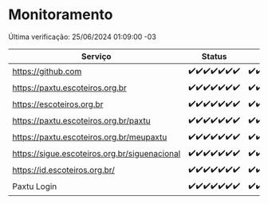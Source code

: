 # Monitoramento

Última verificação: 25/06/2024 01:09:00 -03

|Serviço|Status|Últimas 24h|
|---|---|---|
|https://github.com|<span title="2024-06-18: OK=24">✔️</span><span title="2024-06-19: OK=24">✔️</span><span title="2024-06-20: OK=24">✔️</span><span title="2024-06-21: OK=24">✔️</span><span title="2024-06-22: OK=24">✔️</span><span title="2024-06-23: OK=24">✔️</span><span title="2024-06-24: OK=4">✔️</span>|<span title="24/06/2024 01:09:00 -03 : 200">✔️</span><span title="24/06/2024 02:07:00 -03 : 200">✔️</span><span title="24/06/2024 03:10:00 -03 : 200">✔️</span><span title="24/06/2024 04:08:00 -03 : 200">✔️</span><span title="24/06/2024 05:10:00 -03 : 200">✔️</span><span title="24/06/2024 06:09:00 -03 : 200">✔️</span><span title="24/06/2024 07:08:00 -03 : 200">✔️</span><span title="24/06/2024 08:07:00 -03 : 200">✔️</span><span title="24/06/2024 09:13:00 -03 : 200">✔️</span><span title="24/06/2024 10:10:00 -03 : 200">✔️</span><span title="24/06/2024 11:07:00 -03 : 200">✔️</span><span title="24/06/2024 12:07:00 -03 : 200">✔️</span><span title="24/06/2024 13:08:00 -03 : 200">✔️</span><span title="24/06/2024 14:06:00 -03 : 200">✔️</span><span title="24/06/2024 15:09:00 -03 : 200">✔️</span><span title="24/06/2024 16:05:00 -03 : 200">✔️</span><span title="24/06/2024 17:07:00 -03 : 200">✔️</span><span title="24/06/2024 18:06:00 -03 : 200">✔️</span><span title="24/06/2024 19:08:00 -03 : 200">✔️</span><span title="24/06/2024 20:08:00 -03 : 200">✔️</span><span title="24/06/2024 21:32:00 -03 : 200">✔️</span><span title="24/06/2024 22:54:00 -03 : 200">✔️</span><span title="24/06/2024 23:26:00 -03 : 200">✔️</span><span title="25/06/2024 00:08:00 -03 : 200">✔️</span><span title="25/06/2024 01:09:00 -03 : 200">✔️</span>|
|https://paxtu.escoteiros.org.br|<span title="2024-06-18: OK=24">✔️</span><span title="2024-06-19: OK=24">✔️</span><span title="2024-06-20: OK=24">✔️</span><span title="2024-06-21: OK=24">✔️</span><span title="2024-06-22: OK=24">✔️</span><span title="2024-06-23: OK=24">✔️</span><span title="2024-06-24: OK=4">✔️</span>|<span title="24/06/2024 01:09:00 -03 : 200">✔️</span><span title="24/06/2024 02:07:00 -03 : 200">✔️</span><span title="24/06/2024 03:10:00 -03 : 200">✔️</span><span title="24/06/2024 04:08:00 -03 : 200">✔️</span><span title="24/06/2024 05:10:00 -03 : 200">✔️</span><span title="24/06/2024 06:09:00 -03 : 200">✔️</span><span title="24/06/2024 07:08:00 -03 : 200">✔️</span><span title="24/06/2024 08:07:00 -03 : 200">✔️</span><span title="24/06/2024 09:13:00 -03 : 200">✔️</span><span title="24/06/2024 10:10:00 -03 : 200">✔️</span><span title="24/06/2024 11:07:00 -03 : 200">✔️</span><span title="24/06/2024 12:07:00 -03 : 200">✔️</span><span title="24/06/2024 13:08:00 -03 : 200">✔️</span><span title="24/06/2024 14:06:00 -03 : 200">✔️</span><span title="24/06/2024 15:09:00 -03 : 200">✔️</span><span title="24/06/2024 16:05:00 -03 : 200">✔️</span><span title="24/06/2024 17:07:00 -03 : 200">✔️</span><span title="24/06/2024 18:06:00 -03 : 200">✔️</span><span title="24/06/2024 19:08:00 -03 : 200">✔️</span><span title="24/06/2024 20:08:00 -03 : 200">✔️</span><span title="24/06/2024 21:32:00 -03 : 200">✔️</span><span title="24/06/2024 22:54:00 -03 : 200">✔️</span><span title="24/06/2024 23:26:00 -03 : 200">✔️</span><span title="25/06/2024 00:08:00 -03 : 200">✔️</span><span title="25/06/2024 01:09:00 -03 : 200">✔️</span>|
|https://escoteiros.org.br|<span title="2024-06-18: OK=24">✔️</span><span title="2024-06-19: OK=24">✔️</span><span title="2024-06-20: OK=24">✔️</span><span title="2024-06-21: OK=24">✔️</span><span title="2024-06-22: OK=24">✔️</span><span title="2024-06-23: OK=24">✔️</span><span title="2024-06-24: OK=4">✔️</span>|<span title="24/06/2024 01:09:00 -03 : 200">✔️</span><span title="24/06/2024 02:07:00 -03 : 200">✔️</span><span title="24/06/2024 03:10:00 -03 : 200">✔️</span><span title="24/06/2024 04:08:00 -03 : 200">✔️</span><span title="24/06/2024 05:10:00 -03 : 200">✔️</span><span title="24/06/2024 06:09:00 -03 : 200">✔️</span><span title="24/06/2024 07:08:00 -03 : 200">✔️</span><span title="24/06/2024 08:07:00 -03 : 200">✔️</span><span title="24/06/2024 09:13:00 -03 : 200">✔️</span><span title="24/06/2024 10:10:00 -03 : 200">✔️</span><span title="24/06/2024 11:07:00 -03 : 200">✔️</span><span title="24/06/2024 12:07:00 -03 : 200">✔️</span><span title="24/06/2024 13:08:00 -03 : 200">✔️</span><span title="24/06/2024 14:06:00 -03 : 200">✔️</span><span title="24/06/2024 15:09:00 -03 : 200">✔️</span><span title="24/06/2024 16:05:00 -03 : 200">✔️</span><span title="24/06/2024 17:07:00 -03 : 200">✔️</span><span title="24/06/2024 18:06:00 -03 : 200">✔️</span><span title="24/06/2024 19:08:00 -03 : 200">✔️</span><span title="24/06/2024 20:08:00 -03 : 200">✔️</span><span title="24/06/2024 21:32:00 -03 : 200">✔️</span><span title="24/06/2024 22:54:00 -03 : 200">✔️</span><span title="24/06/2024 23:26:00 -03 : 200">✔️</span><span title="25/06/2024 00:08:00 -03 : 200">✔️</span><span title="25/06/2024 01:09:00 -03 : 200">✔️</span>|
|https://paxtu.escoteiros.org.br/paxtu|<span title="2024-06-18: OK=24">✔️</span><span title="2024-06-19: OK=24">✔️</span><span title="2024-06-20: OK=24">✔️</span><span title="2024-06-21: OK=24">✔️</span><span title="2024-06-22: OK=24">✔️</span><span title="2024-06-23: OK=24">✔️</span><span title="2024-06-24: OK=4">✔️</span>|<span title="24/06/2024 01:09:00 -03 : 200">✔️</span><span title="24/06/2024 02:07:00 -03 : 200">✔️</span><span title="24/06/2024 03:10:00 -03 : 200">✔️</span><span title="24/06/2024 04:08:00 -03 : 200">✔️</span><span title="24/06/2024 05:10:00 -03 : 200">✔️</span><span title="24/06/2024 06:09:00 -03 : 200">✔️</span><span title="24/06/2024 07:08:00 -03 : 200">✔️</span><span title="24/06/2024 08:08:00 -03 : 200">✔️</span><span title="24/06/2024 09:13:00 -03 : 200">✔️</span><span title="24/06/2024 10:10:00 -03 : 200">✔️</span><span title="24/06/2024 11:07:00 -03 : 200">✔️</span><span title="24/06/2024 12:07:00 -03 : 200">✔️</span><span title="24/06/2024 13:08:00 -03 : 200">✔️</span><span title="24/06/2024 14:06:00 -03 : 200">✔️</span><span title="24/06/2024 15:09:00 -03 : 200">✔️</span><span title="24/06/2024 16:05:00 -03 : 200">✔️</span><span title="24/06/2024 17:07:00 -03 : 200">✔️</span><span title="24/06/2024 18:06:00 -03 : 200">✔️</span><span title="24/06/2024 19:08:00 -03 : 200">✔️</span><span title="24/06/2024 20:08:00 -03 : 200">✔️</span><span title="24/06/2024 21:33:00 -03 : 200">✔️</span><span title="24/06/2024 22:54:00 -03 : 200">✔️</span><span title="24/06/2024 23:26:00 -03 : 200">✔️</span><span title="25/06/2024 00:08:00 -03 : 200">✔️</span><span title="25/06/2024 01:09:00 -03 : 200">✔️</span>|
|https://paxtu.escoteiros.org.br/meupaxtu|<span title="2024-06-18: OK=24">✔️</span><span title="2024-06-19: OK=24">✔️</span><span title="2024-06-20: OK=24">✔️</span><span title="2024-06-21: OK=24">✔️</span><span title="2024-06-22: OK=24">✔️</span><span title="2024-06-23: OK=24">✔️</span><span title="2024-06-24: OK=4">✔️</span>|<span title="24/06/2024 01:09:00 -03 : 200">✔️</span><span title="24/06/2024 02:07:00 -03 : 200">✔️</span><span title="24/06/2024 03:10:00 -03 : 200">✔️</span><span title="24/06/2024 04:08:00 -03 : 200">✔️</span><span title="24/06/2024 05:10:00 -03 : 200">✔️</span><span title="24/06/2024 06:09:00 -03 : 200">✔️</span><span title="24/06/2024 07:08:00 -03 : 200">✔️</span><span title="24/06/2024 08:08:00 -03 : 200">✔️</span><span title="24/06/2024 09:13:00 -03 : 200">✔️</span><span title="24/06/2024 10:10:00 -03 : 200">✔️</span><span title="24/06/2024 11:07:00 -03 : 200">✔️</span><span title="24/06/2024 12:07:00 -03 : 200">✔️</span><span title="24/06/2024 13:08:00 -03 : 200">✔️</span><span title="24/06/2024 14:06:00 -03 : 200">✔️</span><span title="24/06/2024 15:09:00 -03 : 200">✔️</span><span title="24/06/2024 16:05:00 -03 : 200">✔️</span><span title="24/06/2024 17:07:00 -03 : 200">✔️</span><span title="24/06/2024 18:06:00 -03 : 200">✔️</span><span title="24/06/2024 19:08:00 -03 : 200">✔️</span><span title="24/06/2024 20:08:00 -03 : 200">✔️</span><span title="24/06/2024 21:33:00 -03 : 200">✔️</span><span title="24/06/2024 22:54:00 -03 : 200">✔️</span><span title="24/06/2024 23:26:00 -03 : 200">✔️</span><span title="25/06/2024 00:08:00 -03 : 200">✔️</span><span title="25/06/2024 01:09:00 -03 : 200">✔️</span>|
|https://sigue.escoteiros.org.br/siguenacional|<span title="2024-06-18: OK=24">✔️</span><span title="2024-06-19: OK=24">✔️</span><span title="2024-06-20: OK=24">✔️</span><span title="2024-06-21: OK=24">✔️</span><span title="2024-06-22: OK=24">✔️</span><span title="2024-06-23: OK=24">✔️</span><span title="2024-06-24: OK=4">✔️</span>|<span title="24/06/2024 01:09:00 -03 : 200">✔️</span><span title="24/06/2024 02:07:00 -03 : 200">✔️</span><span title="24/06/2024 03:10:00 -03 : 200">✔️</span><span title="24/06/2024 04:08:00 -03 : 200">✔️</span><span title="24/06/2024 05:10:00 -03 : 200">✔️</span><span title="24/06/2024 06:09:00 -03 : 200">✔️</span><span title="24/06/2024 07:08:00 -03 : 200">✔️</span><span title="24/06/2024 08:08:00 -03 : 200">✔️</span><span title="24/06/2024 09:13:00 -03 : 200">✔️</span><span title="24/06/2024 10:10:00 -03 : 200">✔️</span><span title="24/06/2024 11:07:00 -03 : 200">✔️</span><span title="24/06/2024 12:07:00 -03 : 200">✔️</span><span title="24/06/2024 13:08:00 -03 : 200">✔️</span><span title="24/06/2024 14:06:00 -03 : 200">✔️</span><span title="24/06/2024 15:09:00 -03 : 200">✔️</span><span title="24/06/2024 16:05:00 -03 : 200">✔️</span><span title="24/06/2024 17:07:00 -03 : 200">✔️</span><span title="24/06/2024 18:06:00 -03 : 200">✔️</span><span title="24/06/2024 19:08:00 -03 : 200">✔️</span><span title="24/06/2024 20:08:00 -03 : 200">✔️</span><span title="24/06/2024 21:33:00 -03 : 200">✔️</span><span title="24/06/2024 22:54:00 -03 : 200">✔️</span><span title="24/06/2024 23:26:00 -03 : 200">✔️</span><span title="25/06/2024 00:08:00 -03 : 200">✔️</span><span title="25/06/2024 01:09:00 -03 : 200">✔️</span>|
|https://id.escoteiros.org.br/|<span title="2024-06-18: OK=24">✔️</span><span title="2024-06-19: OK=24">✔️</span><span title="2024-06-20: OK=24">✔️</span><span title="2024-06-21: OK=24">✔️</span><span title="2024-06-22: OK=24">✔️</span><span title="2024-06-23: OK=24">✔️</span><span title="2024-06-24: OK=4">✔️</span>|<span title="24/06/2024 01:09:00 -03 : 200">✔️</span><span title="24/06/2024 02:07:00 -03 : 200">✔️</span><span title="24/06/2024 03:10:00 -03 : 200">✔️</span><span title="24/06/2024 04:08:00 -03 : 200">✔️</span><span title="24/06/2024 05:10:00 -03 : 200">✔️</span><span title="24/06/2024 06:09:00 -03 : 200">✔️</span><span title="24/06/2024 07:08:00 -03 : 200">✔️</span><span title="24/06/2024 08:08:00 -03 : 200">✔️</span><span title="24/06/2024 09:13:00 -03 : 200">✔️</span><span title="24/06/2024 10:10:00 -03 : 200">✔️</span><span title="24/06/2024 11:07:00 -03 : 200">✔️</span><span title="24/06/2024 12:07:00 -03 : 200">✔️</span><span title="24/06/2024 13:08:00 -03 : 200">✔️</span><span title="24/06/2024 14:06:00 -03 : 200">✔️</span><span title="24/06/2024 15:09:00 -03 : 200">✔️</span><span title="24/06/2024 16:05:00 -03 : 200">✔️</span><span title="24/06/2024 17:07:00 -03 : 200">✔️</span><span title="24/06/2024 18:06:00 -03 : 200">✔️</span><span title="24/06/2024 19:08:00 -03 : 200">✔️</span><span title="24/06/2024 20:08:00 -03 : 200">✔️</span><span title="24/06/2024 21:33:00 -03 : 200">✔️</span><span title="24/06/2024 22:54:00 -03 : 200">✔️</span><span title="24/06/2024 23:26:00 -03 : 200">✔️</span><span title="25/06/2024 00:08:00 -03 : 200">✔️</span><span title="25/06/2024 01:09:00 -03 : 200">✔️</span>|
|Paxtu Login|<span title="2024-06-18: OK=24">✔️</span><span title="2024-06-19: OK=24">✔️</span><span title="2024-06-20: OK=24">✔️</span><span title="2024-06-21: OK=24">✔️</span><span title="2024-06-22: OK=24">✔️</span><span title="2024-06-23: OK=24">✔️</span><span title="2024-06-24: OK=4">✔️</span>|<span title="24/06/2024 01:09:00 -03 : 200">✔️</span><span title="24/06/2024 02:07:00 -03 : 200">✔️</span><span title="24/06/2024 03:10:00 -03 : 200">✔️</span><span title="24/06/2024 04:08:00 -03 : 200">✔️</span><span title="24/06/2024 05:10:00 -03 : 200">✔️</span><span title="24/06/2024 06:09:00 -03 : 200">✔️</span><span title="24/06/2024 07:08:00 -03 : 200">✔️</span><span title="24/06/2024 08:08:00 -03 : 200">✔️</span><span title="24/06/2024 09:13:00 -03 : 200">✔️</span><span title="24/06/2024 10:10:00 -03 : 200">✔️</span><span title="24/06/2024 11:07:00 -03 : 200">✔️</span><span title="24/06/2024 12:07:00 -03 : 200">✔️</span><span title="24/06/2024 13:08:00 -03 : 200">✔️</span><span title="24/06/2024 14:06:00 -03 : 200">✔️</span><span title="24/06/2024 15:09:00 -03 : 200">✔️</span><span title="24/06/2024 16:05:00 -03 : 200">✔️</span><span title="24/06/2024 17:07:00 -03 : 200">✔️</span><span title="24/06/2024 18:06:00 -03 : 200">✔️</span><span title="24/06/2024 19:08:00 -03 : 200">✔️</span><span title="24/06/2024 20:08:00 -03 : 200">✔️</span><span title="24/06/2024 21:33:00 -03 : 200">✔️</span><span title="24/06/2024 22:54:00 -03 : 200">✔️</span><span title="24/06/2024 23:26:00 -03 : 200">✔️</span><span title="25/06/2024 00:08:00 -03 : 200">✔️</span><span title="25/06/2024 01:09:00 -03 : 200">✔️</span>|
